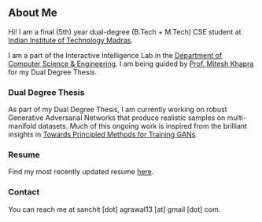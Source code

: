 ## About Me
Hi! I am a final (5th) year dual-degree (B.Tech + M.Tech) CSE student at [Indian Institute of Technology Madras](https://www.iitm.ac.in/).

I am a part of the Interactive Intelligence Lab in the [Department of Computer Science & Engineering](http://www.cse.iitm.ac.in/). I am being guided by [Prof. Mitesh Khapra](http://www.cse.iitm.ac.in/~miteshk/) for my Dual Degree Thesis.

### Dual Degree Thesis
As part of my Dual Degree Thesis, I am currently working on robust Generative Adversarial Networks that produce realistic samples on multi-manifold datasets. Much of this ongoing work is inspired from the brilliant insights in [Towards Principled Methods for Training GANs](https://arxiv.org/abs/1701.04862).

### Resume
Find my most recently updated resume [here](https://drive.google.com/file/d/0BwXWwLoQOjlkcERxTmhFT0hVU1k/view?usp=sharing).

### Contact
You can reach me at sanchit [dot] agrawal13 [at] gmail [dot] com.

<!--- (

```markdown
Syntax highlighted code block

# Header 1
## Header 2
### Header 3

- Bulleted
- List

1. Numbered
2. List

**Bold** and _Italic_ and `Code` text

[Link](url) and ![Image](src)
```

For more details see [GitHub Flavored Markdown](https://guides.github.com/features/mastering-markdown/).
) <-->
